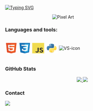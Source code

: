 [![Typing SVG](https://readme-typing-svg.demolab.com?font=Fira+Code&pause=1000&color=6793F7&width=435&lines=Hi%2C+I'm+Mohamed+Osama.;Welcome+to+my+Github+profile!+)](https://git.io/typing-svg)

<img src="https://i.pinimg.com/originals/eb/50/87/eb50875a68b04b0480fa929af2c7547c.gif" alt="Pixel Art" align="right" width="350"><br>

### Languages and tools:
<div style="display: inline_block"><br>
<img align="center" alt="HTML-icon" height="35" width="40" src="https://raw.githubusercontent.com/devicons/devicon/master/icons/html5/html5-original.svg">
<img align="center" alt="CSS-icon" height="35" width="40" src="https://raw.githubusercontent.com/devicons/devicon/master/icons/css3/css3-original.svg">
<img align="center" alt="Js-icon" height="35" width="40" src="https://raw.githubusercontent.com/devicons/devicon/master/icons/javascript/javascript-original.svg">
<img align="center" alt="Py-icon" height="35" width="40" src="https://raw.githubusercontent.com/devicons/devicon/master/icons/python/python-original.svg">
<img align="center" alt="VS-icon" height="35" width="40" src="https://cdn.jsdelivr.net/gh/devicons/devicon/icons/vscode/vscode-original.svg">
</div><br>

### GitHub Stats

<div align="center" style="display: flex; justify-content: center;">
<a href="https://github.com/Mohamedlpr">
    <img height="195px" src="https://github-readme-stats.vercel.app/api?username=Mohamedlpr&show_icons=true&theme=one_dark_pro&include_all_commits=true&count_private=true"/>
    <img height="195px" src="https://github-readme-stats.vercel.app/api/top-langs/?username=Mohamedlpr&layout=compact&langs_count=7&theme=one_dark_pro"/>
</a>
</div>
    
### Contact

<div> 
<a href="mailto:mohamedminigames12@gmail.com"><img src="https://img.shields.io/badge/-Gmail-%23333?style=for-the-badge&logo=gmail&logoColor=white" target="_blank"></a>
</div>

